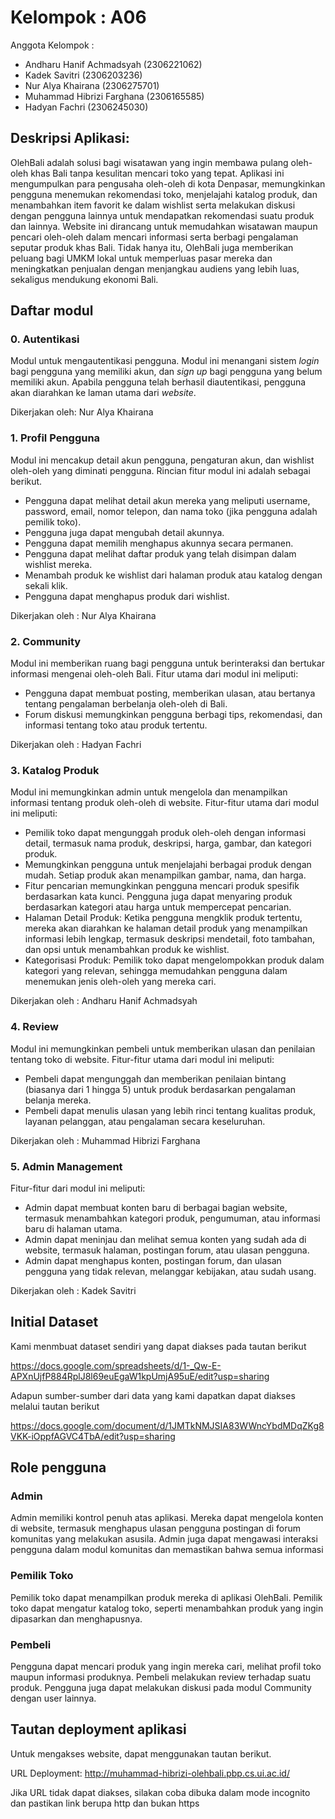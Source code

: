 # Kelompok : A06

Anggota Kelompok :

- Andharu Hanif Achmadsyah (2306221062)
- Kadek Savitri (2306203236)
- Nur Alya Khairana (2306275701)
- Muhammad Hibrizi Farghana (2306165585)
- Hadyan Fachri (2306245030)

## Deskripsi Aplikasi:

OlehBali adalah solusi bagi wisatawan yang ingin membawa pulang oleh-oleh khas Bali tanpa kesulitan mencari toko yang tepat. Aplikasi ini mengumpulkan para pengusaha oleh-oleh di kota Denpasar, memungkinkan pengguna menemukan rekomendasi toko, menjelajahi katalog produk, dan menambahkan item favorit ke dalam wishlist serta melakukan diskusi dengan pengguna lainnya untuk mendapatkan rekomendasi suatu produk dan lainnya. Website ini dirancang untuk memudahkan wisatawan maupun pencari oleh-oleh dalam mencari informasi serta berbagi pengalaman seputar produk khas Bali. Tidak hanya itu, OlehBali juga memberikan peluang bagi UMKM lokal untuk memperluas pasar mereka dan meningkatkan penjualan dengan menjangkau audiens yang lebih luas, sekaligus mendukung ekonomi Bali.

## Daftar modul

### 0. Autentikasi

Modul untuk mengautentikasi pengguna. Modul ini menangani sistem _login_ bagi pengguna yang memiliki akun, dan _sign up_ bagi pengguna yang belum memiliki akun. Apabila pengguna telah berhasil diautentikasi, pengguna akan diarahkan ke laman utama dari _website_.

Dikerjakan oleh: Nur Alya Khairana

### 1. Profil Pengguna

Modul ini mencakup detail akun pengguna, pengaturan akun, dan wishlist oleh-oleh yang diminati pengguna.
Rincian fitur modul ini adalah sebagai berikut.

- Pengguna dapat melihat detail akun mereka yang meliputi username, password, email, nomor telepon, dan nama toko (jika pengguna adalah pemilik toko).
- Pengguna juga dapat mengubah detail akunnya.
- Pengguna dapat memilih menghapus akunnya secara permanen.
- Pengguna dapat melihat daftar produk yang telah disimpan dalam wishlist mereka.
- Menambah produk ke wishlist dari halaman produk atau katalog dengan sekali klik.
- Pengguna dapat menghapus produk dari wishlist.

Dikerjakan oleh : Nur Alya Khairana

### 2. Community

Modul ini memberikan ruang bagi pengguna untuk berinteraksi dan bertukar informasi mengenai oleh-oleh Bali. Fitur utama dari modul ini meliputi:

- Pengguna dapat membuat posting, memberikan ulasan, atau bertanya tentang pengalaman berbelanja oleh-oleh di Bali.
- Forum diskusi memungkinkan pengguna berbagi tips, rekomendasi, dan informasi tentang toko atau produk tertentu.

Dikerjakan oleh : Hadyan Fachri

### 3. Katalog Produk

Modul ini memungkinkan admin untuk mengelola dan menampilkan informasi tentang produk oleh-oleh di website. Fitur-fitur utama dari modul ini meliputi:

- Pemilik toko dapat mengunggah produk oleh-oleh dengan informasi detail, termasuk nama produk, deskripsi, harga, gambar, dan kategori produk.
- Memungkinkan pengguna untuk menjelajahi berbagai produk dengan mudah. Setiap produk akan menampilkan gambar, nama, dan harga.
- Fitur pencarian memungkinkan pengguna mencari produk spesifik berdasarkan kata kunci. Pengguna juga dapat menyaring produk berdasarkan kategori atau harga untuk mempercepat pencarian.
- Halaman Detail Produk: Ketika pengguna mengklik produk tertentu, mereka akan diarahkan ke halaman detail produk yang menampilkan informasi lebih lengkap, termasuk deskripsi mendetail, foto tambahan, dan opsi untuk menambahkan produk ke wishlist.
- Kategorisasi Produk: Pemilik toko dapat mengelompokkan produk dalam kategori yang relevan, sehingga memudahkan pengguna dalam menemukan jenis oleh-oleh yang mereka cari.

Dikerjakan oleh : Andharu Hanif Achmadsyah

### 4. Review

Modul ini memungkinkan pembeli untuk memberikan ulasan dan penilaian tentang toko di website. Fitur-fitur utama dari modul ini meliputi:

- Pembeli dapat mengunggah dan memberikan penilaian bintang (biasanya dari 1 hingga 5) untuk produk berdasarkan pengalaman belanja mereka.
- Pembeli dapat menulis ulasan yang lebih rinci tentang kualitas produk, layanan pelanggan, atau pengalaman secara keseluruhan.

Dikerjakan oleh : Muhammad Hibrizi Farghana

### 5. Admin Management

Fitur-fitur dari modul ini meliputi:

- Admin dapat membuat konten baru di berbagai bagian website, termasuk menambahkan kategori produk, pengumuman, atau informasi baru di halaman utama.
- Admin dapat meninjau dan melihat semua konten yang sudah ada di website, termasuk halaman, postingan forum, atau ulasan pengguna.
- Admin dapat menghapus konten, postingan forum, dan ulasan pengguna yang tidak relevan, melanggar kebijakan, atau sudah usang.

Dikerjakan oleh : Kadek Savitri

## Initial Dataset

Kami menmbuat dataset sendiri yang dapat diakses pada tautan berikut

https://docs.google.com/spreadsheets/d/1-_Qw-E-APXnUjfP884RplJ8l69euEgaW1kpUmjA95uE/edit?usp=sharing

Adapun sumber-sumber dari data yang kami dapatkan dapat diakses melalui tautan berikut

https://docs.google.com/document/d/1JMTkNMJSIA83WWncYbdMDqZKg8VKK-iOppfAGVC4TbA/edit?usp=sharing

## Role pengguna

### Admin

Admin memiliki kontrol penuh atas aplikasi. Mereka dapat mengelola konten di website, termasuk menghapus ulasan pengguna postingan di forum komunitas yang melakukan asusila. Admin juga dapat mengawasi interaksi pengguna dalam modul komunitas dan memastikan bahwa semua informasi

### Pemilik Toko

Pemilik toko dapat menampilkan produk mereka di aplikasi OlehBali. Pemilik toko dapat mengatur katalog toko, seperti menambahkan produk yang ingin dipasarkan dan menghapusnya.

### Pembeli

Pengguna dapat mencari produk yang ingin mereka cari, melihat profil toko maupun informasi produknya. Pembeli melakukan review terhadap suatu produk. Pengguna juga dapat melakukan diskusi pada modul Community dengan user lainnya.

## Tautan deployment aplikasi

Untuk mengakses website, dapat menggunakan tautan berikut.

URL Deployment: http://muhammad-hibrizi-olehbali.pbp.cs.ui.ac.id/

Jika URL tidak dapat diakses, silakan coba dibuka dalam mode incognito dan pastikan link berupa http dan bukan https
